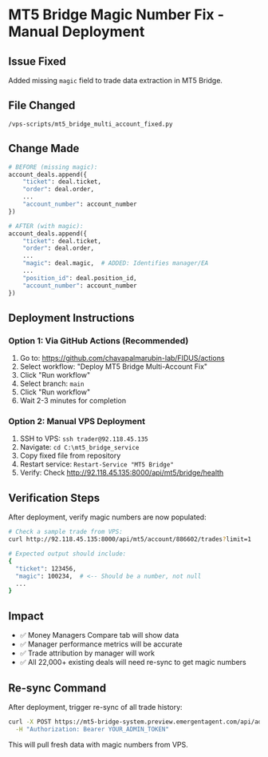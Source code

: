 # MT5 Bridge Magic Number Fix - Manual Deployment

## Issue Fixed
Added missing `magic` field to trade data extraction in MT5 Bridge.

## File Changed
`/vps-scripts/mt5_bridge_multi_account_fixed.py`

## Change Made
```python
# BEFORE (missing magic):
account_deals.append({
    "ticket": deal.ticket,
    "order": deal.order,
    ...
    "account_number": account_number
})

# AFTER (with magic):
account_deals.append({
    "ticket": deal.ticket,
    "order": deal.order,
    ...
    "magic": deal.magic,  # ADDED: Identifies manager/EA
    ...
    "position_id": deal.position_id,
    "account_number": account_number
})
```

## Deployment Instructions

### Option 1: Via GitHub Actions (Recommended)
1. Go to: https://github.com/chavapalmarubin-lab/FIDUS/actions
2. Select workflow: "Deploy MT5 Bridge Multi-Account Fix"
3. Click "Run workflow"
4. Select branch: `main`
5. Click "Run workflow"
6. Wait 2-3 minutes for completion

### Option 2: Manual VPS Deployment
1. SSH to VPS: `ssh trader@92.118.45.135`
2. Navigate: `cd C:\mt5_bridge_service`
3. Copy fixed file from repository
4. Restart service: `Restart-Service "MT5 Bridge"`
5. Verify: Check http://92.118.45.135:8000/api/mt5/bridge/health

## Verification Steps

After deployment, verify magic numbers are now populated:

```bash
# Check a sample trade from VPS:
curl http://92.118.45.135:8000/api/mt5/account/886602/trades?limit=1

# Expected output should include:
{
  "ticket": 123456,
  "magic": 100234,  # <-- Should be a number, not null
  ...
}
```

## Impact
- ✅ Money Managers Compare tab will show data
- ✅ Manager performance metrics will be accurate
- ✅ Trade attribution by manager will work
- ✅ All 22,000+ existing deals will need re-sync to get magic numbers

## Re-sync Command
After deployment, trigger re-sync of all trade history:
```bash
curl -X POST https://mt5-bridge-system.preview.emergentagent.com/api/admin/mt5-deals/sync-all \
  -H "Authorization: Bearer YOUR_ADMIN_TOKEN"
```

This will pull fresh data with magic numbers from VPS.
